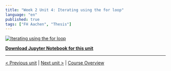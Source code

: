 ```yaml
---
title: "Week 2 Unit 4: Iterating using the for loop"
language: "en"
published: true
tags: ["FH Aachen", "Thesis"]
---
```


[![Iterating using the for loop](https://img.youtube.com/vi/qAJqjz8WFgE/hqdefault.jpg)](https://youtu.be/qAJqjz8WFgE)

[**Download Jupyter Notebook for this unit**](files/Week_2_Unit_4_theforloop_notebook.ipynb)

---

[< Previous unit](/teaching/python-mooc/week2_unit3_selftest) | [Next unit >](/teaching/python-mooc/week2_unit4_selftest) |
[Course Overview](/teaching/python-mooc)